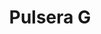 ---
title: Pulsera G
date: 
draft: false

# descripcion
description : Pulsera en plata 925  y detalle en microcubic. Largo regulable.

materials: Plata 925

color: 

dimensions: Largo 16 regulable a 18,5cm

code: 03-21-0859

type: "Pulseras"

categories: []

price: $4.060,00

price_eftvo: $3.450,00

# Images
# first image will be shown in the product page
images:
  # - image: "images/path_to_image"
  # La ubicacion de las imagenes es imagenes/Pulseras/Pulseras.Microcubic/03-21-0859-pulsera-g
  - image: "./images/pulseras/microcubic/03-21-0859-pulsera-g.jpg"
---